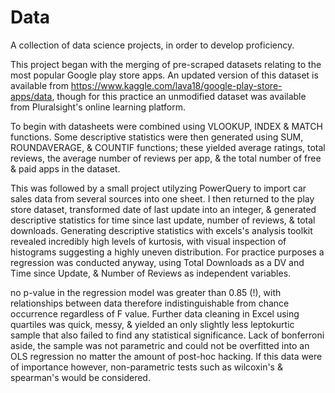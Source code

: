 # Data

A collection of data science projects, in order to develop proficiency.

This project began with the merging of pre-scraped datasets relating to the most popular Google play store apps. An updated version of this dataset is available from https://www.kaggle.com/lava18/google-play-store-apps/data, though for this practice an unmodified dataset was available from Pluralsight's online learning platform.        

To begin with datasheets were combined using VLOOKUP, INDEX & MATCH functions. Some descriptive statistics were then generated using   SUM, ROUNDAVERAGE, & COUNTIF functions; these yielded average ratings, total reviews, the average number of reviews per app, & the total number of free & paid apps in the dataset. 

This was followed by a small project utilyzing PowerQuery to import car sales data from several sources into one sheet. I then returned to the play store dataset, transformed date of last update into an integer, & generated descriptive statistics for time since last update, number of reviews, & total downloads. Generating descriptive statistics with excels's analysis toolkit revealed incredibly high levels of kurtosis, with visual inspection of histograms suggesting a highly uneven distribution. For practice purposes a regression was conducted anyway, using Total Downloads as a DV and Time since Update, & Number of Reviews as independent variables.  

  no p-value in the regression model was greater than 0.85 (!), with relationships between data therefore indistinguishable from chance occurrence regardless of F value. Further data cleaning in Excel using quartiles was quick, messy, & yielded an only slightly less leptokurtic sample that also failed to find any statistical significance. Lack of bonferroni aside, the sample was not parametric and could not be overfitted into an OLS regression no matter the amount of post-hoc hacking. If this data were of importance however, non-parametric tests such as wilcoxin's & spearman's would be considered.
  





